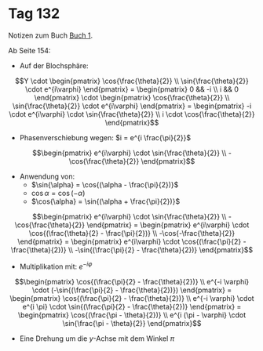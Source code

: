 # Tag 132

Notizen zum Buch [Buch 1](../Buch1.md).

Ab Seite 154:
* Auf der Blochsphäre:
```math
Y
\cdot
\begin{pmatrix}
\cos{\frac{\theta}{2}} \\
\sin{\frac{\theta}{2}} \cdot e^{i\varphi}
\end{pmatrix}
=
\begin{pmatrix}
0 && -i \\
i &&  0
\end{pmatrix}
\cdot
\begin{pmatrix}
\cos{\frac{\theta}{2}} \\
\sin{\frac{\theta}{2}} \cdot e^{i\varphi}
\end{pmatrix}
=
\begin{pmatrix}
-i \cdot e^{i\varphi} \cdot \sin{\frac{\theta}{2}} \\
i \cdot \cos{\frac{\theta}{2}}
\end{pmatrix}
```

* Phasenverschiebung wegen: $i = e^{i \frac{\pi}{2}}$
```math
\begin{pmatrix}
e^{i\varphi} \cdot \sin{\frac{\theta}{2}} \\
-\cos{\frac{\theta}{2}}
\end{pmatrix}
```

* Anwendung von:
  - $\sin{\alpha} = \cos{(\alpha - \frac{\pi}{2})}$
  - $\cos{\alpha} = \cos{(-\alpha)}$
  - $\cos{\alpha} = \sin{(\alpha + \frac{\pi}{2})}$

```math
\begin{pmatrix}
e^{i\varphi} \cdot \sin{\frac{\theta}{2}} \\
-\cos{\frac{\theta}{2}}
\end{pmatrix}
=
\begin{pmatrix}
e^{i\varphi} \cdot \cos{(\frac{\theta}{2} - \frac{\pi}{2})} \\
-\cos{-\frac{\theta}{2}}
\end{pmatrix}
=
\begin{pmatrix}
e^{i\varphi} \cdot \cos{(\frac{\pi}{2} - \frac{\theta}{2})} \\
-\sin{(\frac{\pi}{2} - \frac{\theta}{2})}
\end{pmatrix}
```

* Multiplikation mit: $e^{-i \varphi}$
```math
\begin{pmatrix}
\cos{(\frac{\pi}{2} - \frac{\theta}{2})} \\
e^{-i \varphi} \cdot (-\sin{(\frac{\pi}{2} - \frac{\theta}{2})})
\end{pmatrix}
=
\begin{pmatrix}
\cos{(\frac{\pi}{2} - \frac{\theta}{2})} \\
e^{-i \varphi} \cdot e^{i \pi} \cdot \sin{(\frac{\pi}{2} - \frac{\theta}{2})}
\end{pmatrix}
=
\begin{pmatrix}
\cos{(\frac{\pi - \theta}{2})} \\
e^{i (\pi - \varphi} \cdot \sin{\frac{\pi - \theta}{2}}
\end{pmatrix}
```

* Eine Drehung um die $y$-Achse mit dem Winkel $\pi$
